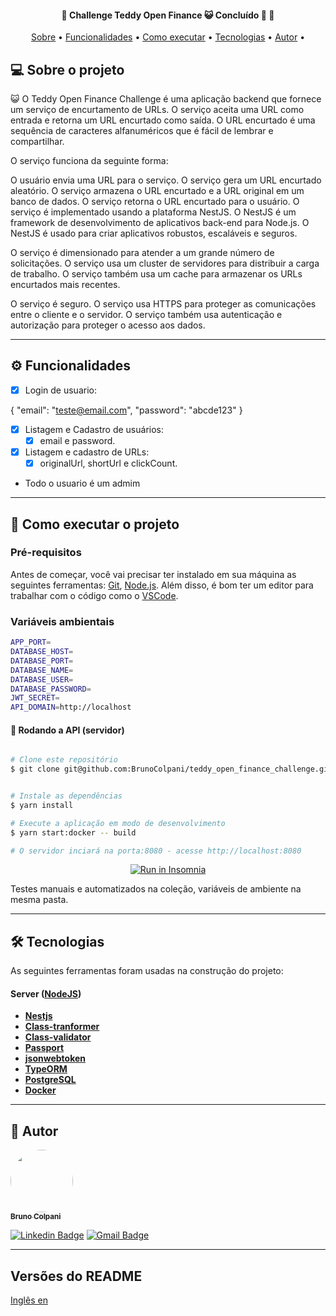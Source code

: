 <h4 align="center"> 
	🚧  Challenge Teddy Open Finance 😺 Concluído 🚀 🚧
</h4>

<p align="center">
 <a href="#-sobre-o-projeto">Sobre</a> •
 <a href="#-funcionalidades">Funcionalidades</a> •
 <a href="#-como-executar-o-projeto">Como executar</a> • 
 <a href="#-tecnologias">Tecnologias</a> • 
 <a href="#-autor">Autor</a> • 
</p>

## 💻 Sobre o projeto

😺 O Teddy Open Finance Challenge é uma aplicação backend que fornece um serviço de encurtamento de URLs. O serviço aceita uma URL como entrada e retorna um URL encurtado como saída. O URL encurtado é uma sequência de caracteres alfanuméricos que é fácil de lembrar e compartilhar.

O serviço funciona da seguinte forma:

O usuário envia uma URL para o serviço.
O serviço gera um URL encurtado aleatório.
O serviço armazena o URL encurtado e a URL original em um banco de dados.
O serviço retorna o URL encurtado para o usuário.
O serviço é implementado usando a plataforma NestJS. O NestJS é um framework de desenvolvimento de aplicativos back-end para Node.js. O NestJS é usado para criar aplicativos robustos, escaláveis e seguros.

O serviço é dimensionado para atender a um grande número de solicitações. O serviço usa um cluster de servidores para distribuir a carga de trabalho. O serviço também usa um cache para armazenar os URLs encurtados mais recentes.

O serviço é seguro. O serviço usa HTTPS para proteger as comunicações entre o cliente e o servidor. O serviço também usa autenticação e autorização para proteger o acesso aos dados.

---

## ⚙️ Funcionalidades
- [x] Login de usuario:

{
  "email": "teste@email.com",
  "password": "abcde123"
}

- [x] Listagem e Cadastro de usuários:
  - [x]  email e password.

- [x] Listagem e cadastro de URLs:
  - [x] originalUrl, shortUrl e clickCount.

- Todo o usuario é um admim

---

## 🚀 Como executar o projeto

### Pré-requisitos

Antes de começar, você vai precisar ter instalado em sua máquina as seguintes ferramentas: [Git](https://git-scm.com), [Node.js](https://nodejs.org/en/). Além disso, é bom ter um editor para trabalhar com o código como o [VSCode](https://code.visualstudio.com/).

### Variáveis ​​ambientais
```bash
APP_PORT=
DATABASE_HOST=
DATABASE_PORT=
DATABASE_NAME=
DATABASE_USER=
DATABASE_PASSWORD=
JWT_SECRET=
API_DOMAIN=http://localhost
```

#### 🎲 Rodando a API (servidor)

```bash

# Clone este repositório
$ git clone git@github.com:BrunoColpani/teddy_open_finance_challenge.git


# Instale as dependências
$ yarn install

# Execute a aplicação em modo de desenvolvimento
$ yarn start:docker -- build

# O servidor inciará na porta:8080 - acesse http://localhost:8080

```

<p align="center">
  <a href="https://github.com/BrunoColpani/teddy_open_finance_challenge/blob/main/collection/Teddy.postman_collection.json" target="_blank"><img src="https://insomnia.rest/images/run.svg" alt="Run in Insomnia"></a>
</p>
Testes manuais e automatizados na coleção, variáveis ​​de ambiente na mesma pasta.

---

## 🛠 Tecnologias

As seguintes ferramentas foram usadas na construção do projeto:


#### [](https://github.com/tgmarinho/Ecoleta#server-nodejs--typescript)**Server** ([NodeJS](https://nodejs.org/en/))

- **[Nestjs](http://knexjs.org/)**
- **[Class-tranformer](https://www.npmjs.com/package/class-transformer)**
- **[Class-validator](https://www.npmjs.com/package/class-validator)**
- **[Passport](https://www.passportjs.org/packages/passport-jwt/)**
- **[jsonwebtoken](https://jwt.io/)**
- **[TypeORM](https://typeorm.io)**
- **[PostgreSQL](https://www.postgresql.org)**
- **[Docker](https://www.docker.com)**

---

## 🦸 Autor

<a href="https://www.linkedin.com/in/bruno-colpani-0b1152138/">
 <img style="border-radius: 50%;" src="https://avatars.githubusercontent.com/u/87588227?v=4" width="100px;" alt=""/>
 <br />
 <sub><b>Bruno Colpani</b></sub></a> 
 <br />

[![Linkedin Badge](https://img.shields.io/badge/-Bruno-blue?style=flat-square&logo=Linkedin&logoColor=white&link=https://www.linkedin.com/in/bruno-colpani-0b1152138/)](https://www.linkedin.com/in/bruno-colpani-0b1152138/)
[![Gmail Badge](https://img.shields.io/badge/-bruno.colpani1@gmail.com-c14438?style=flat-square&logo=Gmail&logoColor=white&link=mailto:bruno.colpani1@gmail.com)](mailto:bruno.colpani1@gmail.com)

---

## Versões do README

[Inglês en](./README-EN.md)